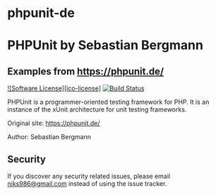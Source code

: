 # phpunit-de


# PHPUnit by Sebastian Bergmann

## Examples from https://phpunit.de/

[![Software License][ico-license]](LICENSE.md)
[![Build Status][ico-travis]][link-travis]

PHPUnit is a programmer-oriented testing framework for PHP. It is an instance of the xUnit architecture for unit testing frameworks.

Original site: https://phpunit.de/

Author: Sebastian Bergmann

## Security

If you discover any security related issues, please email niks986@gmail.com instead of using the issue tracker.

[ico-travis]: https://api.travis-ci.org/zeravcic/phpunit-de.svg?branch=master

[link-travis]: https://travis-ci.org/zeravcic/phpunit-de.svg
